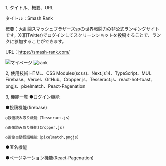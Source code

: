 1, タイトル、概要、URL

タイトル：Smash Rank 

概要：大乱闘スマッシュブラザーズspの世界戦闘力の非公式ランキングサイトです。X(旧Twitter)でログインしてスクリーンショットを投稿することで、ランクに参加することができます。

URL：https://smash-rank.com/

![マイページ](https://github.com/shiro-web/smash-rank-app/assets/68198804/bb3c75b9-115c-4f39-9b7d-5452641bc23f)      ![rank](https://github.com/shiro-web/smash-rank-app/assets/68198804/47d5454a-9fa8-477b-bbbc-6e9b7d0097f2)




2, 使用技術
HTML、CSS Modules(scss)、Next.js14、TypeScript、MUI、Firebase、Vercel、GitHub、Cropper.js、Tesseract.js、react-hot-toast、pngjs、pixelmatch、Peact-Pagenation

3, 機能一覧
●ログイン機能

●投稿機能(firebase)

    ○数値読み取り機能（Tesseract.js）
  
    ○画像読み取り機能(Cropper.js)
  
    ○画像自動認識機能（pixelmatch,pngjs）
  
●匿名機能

●ページネーション機能(React-Pagenation)
